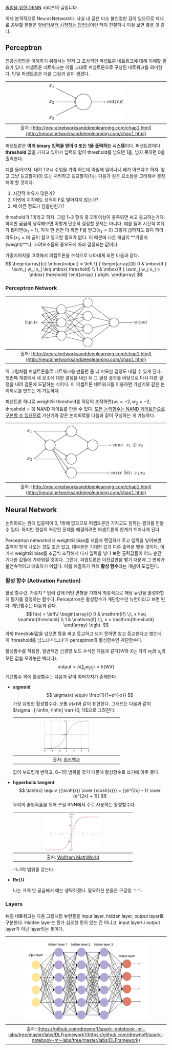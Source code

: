 [졸업을 위한 DRNN](https://enhanced.kr/postviewer/1551) 시리즈의 글입니다.

이제 본격적으로 Neural Network다. 사실 내 글은 다소 불친절한 감이 있으므로 제대로 공부할 분들은 [밑바닥부터 시작하는 딥러닝](http://www.hanbit.co.kr/store/books/look.php?p_code=B8475831198)이란 책이 친절하니 이걸 보면 좋을 것 같다.



## Perceptron

인공신경망을 이해하기 위해서는 먼저 그 조상격인 퍼셉트론 네트워크에 대해 이해할 필요가 있다. 퍼셉트론 네트워크는 이름 그대로 퍼셉트론으로 구성된 네트워크를 의미한다. 단일 퍼셉트론은 다음 그림과 같이 생겼다.

|<img src="https://raw.githubusercontent.com/3jins/Images/master/perceptron.png" width="50%"/>|
|:--:|
|출처: [http://neuralnetworksanddeeplearning.com/chap1.html](http://neuralnetworksanddeeplearning.com/chap1.html)|

퍼셉트론은 **여러 binary 입력을 받아 0 또는 1을 출력하는 시스템**이다. 퍼셉트론마다 **threshold** 값을 가지고 있어서 입력의 합이 threshold를 넘으면 1을, 넘지 못하면 0을 출력한다.

예를 들어보자. 내가 1교시 수업을 가야 하는데 아침에 일어나니 배가 아프다고 하자. 참고 그냥 등교할지(0) 또는 처리하고 등교할지(1)는 다음과 같은 요소들을 고려해서 결정해야 할 것이다.

1. 시간적 여유가 많은가?
2. 이번에 지각해도 성적이 F로 떨어지지 않는가?
3. 배 아픈 정도가 참을만한가?

threshold가 1이라고 하자. 그럼 1~3 항목 중 2개 이상이 충족되면 싸고 등교하는거다. 하지만 곰곰히 생각해보면 이렇게 단순히 결정할 문제는 아니다. 예를 들어 시간적 여유가 많다면($x_1=1$), 지각 한 번만 더 하면 F를 받고($x_2 = 0$) 그렇게 급하지도 않다 하더라도($x_3 = 0$) 굳이 참고 등교할 필요가 없다. 이 때문에 나온 개념이 **가중치(weight)**다. 고려요소들의 중요도에 따라 결정되는 값이다. 

가중치까지를 고려해서 퍼셉트론을 수식으로 나타내게 되면 다음과 같다.
$$
\begin{array}{c}
\mbox{output} = \left \{ {
	\begin{array}{ll}
		0 & \mbox{if } \sum_j w_j x_j \leq \mbox{ threshold} \\
		1 & \mbox{if } \sum_j w_j x_j > \mbox{ threshold}
  \end{array} }
\right.
\end{array}
$$

### Perceptron Network

|<img src="https://raw.githubusercontent.com/3jins/Images/master/perceptron-network.png" width="80%"/>|
|:--:|
|출처: [http://neuralnetworksanddeeplearning.com/chap1.html](http://neuralnetworksanddeeplearning.com/chap1.html)|

위 그림처럼 퍼셉트론들로 네트워크를 만들면 좀 더 미묘한 결정도 내릴 수 있게 된다. 첫번째 계층에서 세 요소에 대한 결정을 내린 뒤 그 결정 결과를 바탕으로 다시 다른 결정을 내려 결론에 도달하는 식이다. 이 퍼셉트론 네트워크를 이용하면 가산기와 같은 논리회로를 만드는 게 가능하다.

퍼셉트론 하나로 weight와 threshold를 적당히 조작하면($w_1 = -2, w_2 = -2, \mathrm{threshold}=3$) NAND 게이트를 만들 수 있다. [모든 논리함수는 NAND 게이트만으로 구현할 수 있으므로](http://www.ktword.co.kr/abbr_view.php?m_temp1=4560) 가산기와 같은 논리회로를 다음과 같이 구성하는 게 가능하다.

|<img src="https://raw.githubusercontent.com/3jins/Images/master/perceptron-nand.png" width="80%"/>|
|:--:|
|출처: [http://neuralnetworksanddeeplearning.com/chap1.html](http://neuralnetworksanddeeplearning.com/chap1.html)|



## Neural Network

논리회로는 원래 입출력이 0, 1밖에 없으므로 퍼셉트론만 가지고도 원하는 결과를 만들 수 있다. 하지만 현실의 복잡한 문제를 해결하려면 퍼셉트론의 한계가 드러나게 된다.

Perceptron network에서 weight와 bias를 처음에 랜덤하게 주고 입력을 넣어보면 출력이 맞게 나오는 것도 조금 있고, 대부분은 기대한 값과 다른 출력을 뱉을 것이다. 여기서 weight와 bias를 조금씩 조작해서 다시 입력을 넣다 보면 출력값들이 어느 순간 기대한 값들에 가까워질 것이다. 그런데, 퍼셉트론은 이진값만을 뱉기 때문에 그 변화가 불연속적이고 예측하기 어렵다. 이를 해결하기 위해 **활성 함수**라는 개념이 도입된다.

### 활성 함수 (Activation Function)

활성 함수란, 가중치 * 입력 값에 어떤 변형을 가해서 최종적으로 해당 뉴런을 활성화할지 말지를 결정하는 함수다. Perceptron은 활성함수가 계단함수인 뉴런이라고 보면 된다. 계단함수는 다음과 같다.
$$
h(x) = \left\{ \begin{array}{} 0 & \mathrm{if} \;\, x \leq \mathrm{threshold} \\ 1 & \mathrm{if} \;\, x > \mathrm{threshold} \end{array} \right.
$$
아까 threshold값을 넘으면 똥을 싸고 등교하고 넘지 못하면 참고 등교한다고 했는데, 이 'threshold를 넘느냐 마느냐'가 perceptron의 활성함수인 계단함수다.

활성함수를 적용한, 일반적인 신경망 노드 수식은 다음과 같다($W$와 $X$는 각각 $w_j$와 $x_j$의 모든 값을 모아놓은 벡터다).
$$
\mathrm{output} = h(\sum_j{w_j x_j}) = h(WX)
$$
계단함수 외에 활성함수는 다음과 같이 여러가지가 존재한다.

* **sigmoid**
  $$
  \sigma(x) \equiv \frac{1}{1+e^{-x}}
  $$
  가장 유명한 활성함수다. 보통 $\sigma(x)$와 같이 표현한다. 그래프는 다음과 같이 $\sigma : [-\infin, \infin] \rarr (0, 1)$으로 그려진다.

  | <img src="https://raw.githubusercontent.com/3jins/Images/master/sigmoid-graph.png" width="50%"/> |
  | :----------------------------------------------------------: |
  | 출처: [위키백과](https://upload.wikimedia.org/wikipedia/commons/thumb/8/88/Logistic-curve.svg/320px-Logistic-curve.svg.png) |

  값이 부드럽게 변하고, 0~1의 범위를 갖기 때문에 활성함수로 쓰기에 아주 좋다.

* **hyperbolic tangent**
  $$
  \tanh(x) \equiv {{\sinh(x)} \over {\cosh(x)}} = {{e^{2x} - 1} \over {e^{2x} + 1}}
  $$
  우리의 졸업작품을 위해 쓰일 RNN에서 주로 사용하는 활성함수다. 

  | <img src="https://raw.githubusercontent.com/3jins/Images/master/tanh-graph.gif" width="50%"/> |
  | :----------------------------------------------------------: |
  | 출처: [Wolfram MathWorld](http://mathworld.wolfram.com/images/interactive/TanhReal.gif) |

  -1~1의 범위를 갖는다.

* **ReLU**

  나는 크게 안 궁금해서 얘는 생략하겠다. 필요하신 분들은 구글링 ㄱㄱ.

### Layers

뉴럴 네트워크는 다음 그림처럼 뉴런들을 input layer, hidden layer, output layer로 구분한다. Hidden layer는 뭔가 심오한 뜻이 있는 건 아니고, input layer나 output layer가 아닌 layer라는 뜻이다.

| <img src="https://raw.githubusercontent.com/3jins/Images/master/neural-network-layers.png" width="80%"/> |
| :----------------------------------------------------------: |
| 출처: [https://github.com/drewnoff/spark-notebook-ml-labs/tree/master/labs/DLFramework](https://github.com/drewnoff/spark-notebook-ml-labs/tree/master/labs/DLFramework) |

